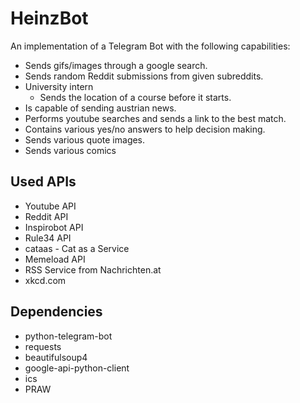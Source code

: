 # HeinzBot

An implementation of a Telegram Bot with the following capabilities:

* Sends gifs/images through a google search.
* Sends random Reddit submissions from given subreddits.
* University intern
  * Sends the location of a course before it starts.
* Is capable of sending austrian news.
* Performs youtube searches and sends a link to the best match.
* Contains various yes/no answers to help decision making.
* Sends various quote images.
* Sends various comics


## Used APIs

* Youtube API 
* Reddit API
* Inspirobot API
* Rule34 API
* cataas - Cat as a Service
* Memeload API
* RSS Service from Nachrichten.at
* xkcd.com


## Dependencies

* python-telegram-bot
* requests
* beautifulsoup4
* google-api-python-client
* ics
* PRAW
